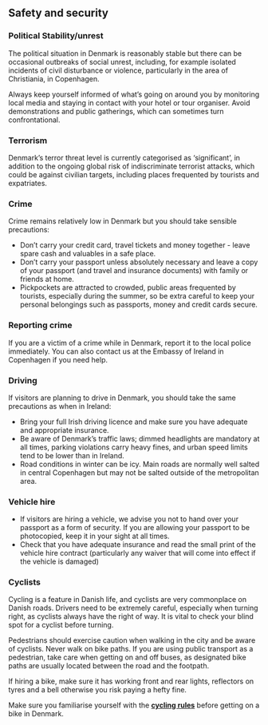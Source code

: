 ## Safety and security

### **Political Stability/unrest**

The political situation in Denmark is reasonably stable but there can be occasional outbreaks of social unrest, including, for example isolated incidents of civil disturbance or violence, particularly in the area of Christiania, in Copenhagen.

Always keep yourself informed of what’s going on around you by monitoring local media and staying in contact with your hotel or tour organiser. Avoid demonstrations and public gatherings, which can sometimes turn confrontational.

### **Terrorism**

Denmark’s terror threat level is currently categorised as ‘significant’, in addition to the ongoing global risk of indiscriminate terrorist attacks, which could be against civilian targets, including places frequented by tourists and expatriates.

### **Crime**

Crime remains relatively low in Denmark but you should take sensible precautions:

* Don’t carry your credit card, travel tickets and money together - leave spare cash and valuables in a safe place.
* Don’t carry your passport unless absolutely necessary and leave a copy of your passport (and travel and insurance documents) with family or friends at home.
* Pickpockets are attracted to crowded, public areas frequented by tourists, especially during the summer, so be extra careful to keep your personal belongings such as passports, money and credit cards secure.

### **Reporting crime**

If you are a victim of a crime while in Denmark, report it to the local police immediately. You can also contact us at the Embassy of Ireland in Copenhagen if you need help.

### **Driving**

If visitors are planning to drive in Denmark, you should take the same precautions as when in Ireland:

* Bring your full Irish driving licence and make sure you have adequate and appropriate insurance.
* Be aware of Denmark’s traffic laws; dimmed headlights are mandatory at all times, parking violations carry heavy fines, and urban speed limits tend to be lower than in Ireland.
* Road conditions in winter can be icy. Main roads are normally well salted in central Copenhagen but may not be salted outside of the metropolitan area.

### **Vehicle hire**

* If visitors are hiring a vehicle, we advise you not to hand over your passport as a form of security. If you are allowing your passport to be photocopied, keep it in your sight at all times.
* Check that you have adequate insurance and read the small print of the vehicle hire contract (particularly any waiver that will come into effect if the vehicle is damaged)

### **Cyclists**

Cycling is a feature in Danish life, and cyclists are very commonplace on Danish roads. Drivers need to be extremely careful, especially when turning right, as cyclists always have the right of way. It is vital to check your blind spot for a cyclist before turning.

Pedestrians should exercise caution when walking in the city and be aware of cyclists. Never walk on bike paths. If you are using public transport as a pedestrian, take care when getting on and off buses, as designated bike paths are usually located between the road and the footpath.

If hiring a bike, make sure it has working front and rear lights, reflectors on tyres and a bell otherwise you risk paying a hefty fine.

Make sure you familiarise yourself with the [**cycling rules**](https://international.kk.dk/live/transport-and-parking/cycling-in-copenhagen) before getting on a bike in Denmark.